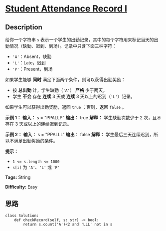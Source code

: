 # [Student Attendance Record I][title]

## Description

给你一个字符串 `s` 表示一个学生的出勤记录，其中的每个字符用来标记当天的出勤情况（缺勤、迟到、到场）。记录中只含下面三种字符：

  * `'A'`：Absent，缺勤
  * `'L'`：Late，迟到
  * `'P'`：Present，到场

如果学生能够 **同时** 满足下面两个条件，则可以获得出勤奖励：

  * 按 **总出勤** 计，学生缺勤（`'A'`） **严格** 少于两天。
  * 学生 **不会** 存在 **连续** 3 天或 **连续** 3 天以上的迟到（`'L'`）记录。

如果学生可以获得出勤奖励，返回 `true` ；否则，返回 `false` 。



**示例 1：**
            **输入：** s = "PPALLP"    **输出：** true    **解释：** 学生缺勤次数少于 2 次，且不存在 3 天或以上的连续迟到记录。    

**示例 2：**
            **输入：** s = "PPALLL"    **输出：** false    **解释：** 学生最后三天连续迟到，所以不满足出勤奖励的条件。    



**提示：**

  * `1 <= s.length <= 1000`
  * `s[i]` 为 `'A'`、`'L'` 或 `'P'`


**Tags:** String

**Difficulty:** Easy

## 思路

``` python3
class Solution:
    def checkRecord(self, s: str) -> bool:
        return s.count('A')<2 and 'LLL' not in s
```

[title]: https://leetcode-cn.com/problems/student-attendance-record-i
